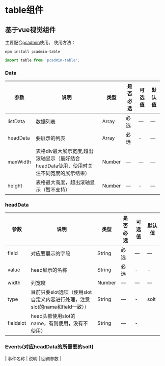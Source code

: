 # table组件

## 基于vue视觉组件

主要配合[pcadmin](https://github.com/ksc-fx/pcadmin)使用。
使用方法：
```
npm install pcadmin-table
```

```javascript
import table from 'pcadmin-table';
```


### Data
| 参数      | 说明          | 类型      | 是否必选                           | 可选值  | 默认值  |
|---------- |-------------- |---------- |--------------------------------  |-------- |-------- |
| listData | 数据列表 | Array | 必选 | — | — |
| headData | 要展示的列表 | Array | 必选 | - | — |
| maxWidth | 表格div最大展示宽度,超出滚轴显示（最好结合headData使用，使用时关注不同宽度的展示结果） | Number | — | — | — |
| height | 表格最大高度，超出滚轴显示（暂不支持） | Number | — |  - | — |


### headData
| 参数      | 说明          | 类型      | 是否必选                           | 可选值  | 默认值  |
|---------- |-------------- |---------- |--------------------------------  |-------- |-------- |
| field | 对应要展示的字段 | String | 必选 | — | — |
| value | head展示的名称 | String | 必选 | - | - |
| width | 列宽度 | Number | — | — | — |
| type | 目前只要slot选项（使用slot自定义内容进行处理，注意slot的name和field一致）） | String | — | - | solt | - |
| fieldslot | head头部使用slot的name，有则使用，没有不使用） | String | — |  - |


### Events(对应headData的所需要的solt)
| 事件名称 | 说明 | 回调参数 |
